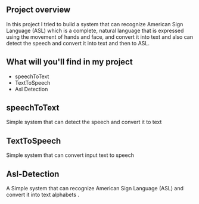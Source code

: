 ## Project overview
In this project I tried to build a system that can recognize American Sign Language (ASL) 
which is a complete, natural language that is expressed using the movement of hands and face,
and convert it into text and also can detect the speech and convert it into text and then to ASL.

## What will you'll find in my project
- speechToText
- TextToSpeech
- Asl Detection


## speechToText
Simple system that can detect the speech and convert it to text

## TextToSpeech
Simple system that can convert input text to speech

## Asl-Detection
A Simple system that can recognize American Sign Language (ASL) and convert it into text 
alphabets .


